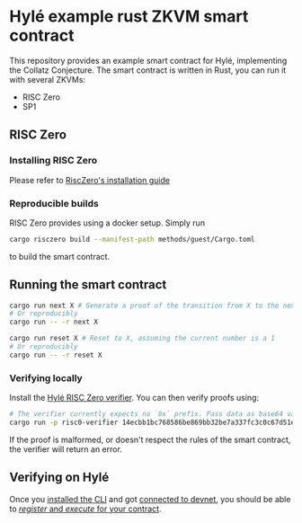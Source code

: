 # Hylé example rust ZKVM smart contract

This repository provides an example smart contract for Hylé, implementing the Collatz Conjecture.
The smart contract is written in Rust, you can run it with several ZKVMs:

- RISC Zero
- SP1

## RISC Zero

### Installing RISC Zero

Please refer to [RiscZero's installation guide](https://dev.risczero.com/api/zkvm/install)

### Reproducible builds

RISC Zero provides using a docker setup. Simply run

```bash
cargo risczero build --manifest-path methods/guest/Cargo.toml
```

to build the smart contract.

## Running the smart contract

```bash
cargo run next X # Generate a proof of the transition from X to the next number in the collatz conjecture
# Or reproducibly
cargo run -- -r next X
```

```bash
cargo run reset X # Reset to X, assuming the current number is a 1
# Or reproducibly
cargo run -- -r reset X
```

### Verifying locally

Install the [Hylé RISC Zero verifier](https://github.com/Hyle-org/verifiers-for-hyle).
You can then verify proofs using:

```sh
# The verifier currently expects no `0x` prefix. Pass data as base64 values.
cargo run -p risc0-verifier 14ecbb1bc768586be869bb32be7a337fc3c0c67d51ebfe9a4baf6570446b9e12 [path_to_proof] [initial_state] [final_state]
```

If the proof is malformed, or doesn't respect the rules of the smart contract, the verifier will return an error.

## Verifying on Hylé

Once you [installed the CLI](https://docs.hyle.eu/developers/using-the-cli/hyled-install-instructions/) and got [connected to devnet](https://docs.hyle.eu/developers/using-the-cli/connect-to-devnet/), you should be able to [_register_ and _execute_ for your contract](https://docs.hyle.eu/developers/using-the-cli/your-first-smart-contract/).
